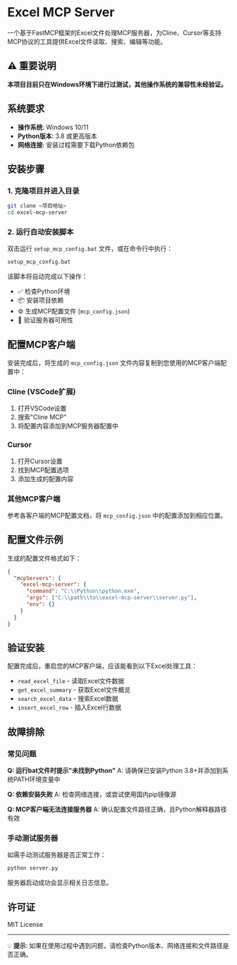 # Excel MCP Server

一个基于FastMCP框架的Excel文件处理MCP服务器，为Cline、Cursor等支持MCP协议的工具提供Excel文件读取、搜索、编辑等功能。

## ⚠️ 重要说明

**本项目目前只在Windows环境下进行过测试，其他操作系统的兼容性未经验证。**

## 系统要求

- **操作系统**: Windows 10/11
- **Python版本**: 3.8 或更高版本
- **网络连接**: 安装过程需要下载Python依赖包

## 安装步骤

### 1. 克隆项目并进入目录

```bash
git clone <项目地址>
cd excel-mcp-server
```

### 2. 运行自动安装脚本

双击运行 `setup_mcp_config.bat` 文件，或在命令行中执行：

```cmd
setup_mcp_config.bat
```

该脚本将自动完成以下操作：
- ✅ 检查Python环境
- 📦 安装项目依赖
- ⚙️ 生成MCP配置文件 (`mcp_config.json`)
- 🧪 验证服务器可用性

## 配置MCP客户端

安装完成后，将生成的 `mcp_config.json` 文件内容复制到您使用的MCP客户端配置中：

### Cline (VSCode扩展)
1. 打开VSCode设置
2. 搜索"Cline MCP"
3. 将配置内容添加到MCP服务器配置中

### Cursor
1. 打开Cursor设置
2. 找到MCP配置选项
3. 添加生成的配置内容

### 其他MCP客户端
参考各客户端的MCP配置文档，将 `mcp_config.json` 中的配置添加到相应位置。

## 配置文件示例

生成的配置文件格式如下：

```json
{
  "mcpServers": {
    "excel-mcp-server": {
      "command": "C:\\Python\\python.exe",
      "args": ["C:\\path\\to\\excel-mcp-server\\server.py"],
      "env": {}
    }
  }
}
```

## 验证安装

配置完成后，重启您的MCP客户端，应该能看到以下Excel处理工具：

- `read_excel_file` - 读取Excel文件数据
- `get_excel_summary` - 获取Excel文件概览
- `search_excel_data` - 搜索Excel数据
- `insert_excel_row` - 插入Excel行数据

## 故障排除

### 常见问题

**Q: 运行bat文件时提示"未找到Python"**
A: 请确保已安装Python 3.8+并添加到系统PATH环境变量中

**Q: 依赖安装失败**
A: 检查网络连接，或尝试使用国内pip镜像源

**Q: MCP客户端无法连接服务器**
A: 确认配置文件路径正确，且Python解释器路径有效

### 手动测试服务器

如需手动测试服务器是否正常工作：

```cmd
python server.py
```

服务器启动成功会显示相关日志信息。

## 许可证

MIT License

---

💡 **提示**: 如果在使用过程中遇到问题，请检查Python版本、网络连接和文件路径是否正确。
